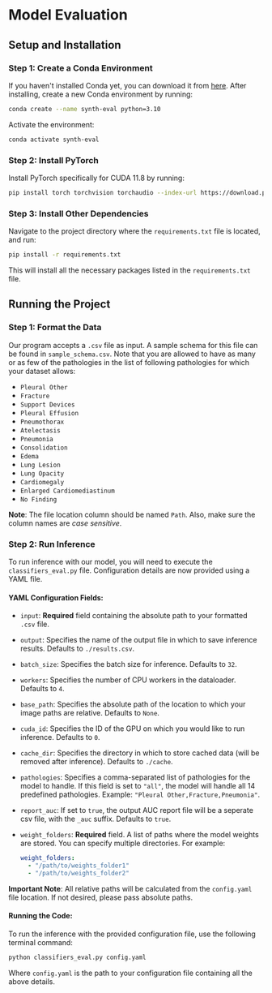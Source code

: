 # Model Evaluation

## Setup and Installation

### Step 1: Create a Conda Environment

If you haven't installed Conda yet, you can download it from [here](https://docs.anaconda.com/anaconda/install/). After installing, create a new Conda environment by running:

```bash
conda create --name synth-eval python=3.10
```

Activate the environment:

```bash
conda activate synth-eval
```

### Step 2: Install PyTorch

Install PyTorch specifically for CUDA 11.8 by running:

```bash
pip install torch torchvision torchaudio --index-url https://download.pytorch.org/whl/cu118
```

### Step 3: Install Other Dependencies

Navigate to the project directory where the `requirements.txt` file is located, and run:

```bash
pip install -r requirements.txt
```

This will install all the necessary packages listed in the `requirements.txt` file.

## Running the Project

### Step 1: Format the Data
Our program accepts a `.csv` file as input. A sample schema for this file can be found in `sample_schema.csv`. Note that you are allowed to have as many or as few of the pathologies in the list of following pathologies for which your dataset allows:
* `Pleural Other`
* `Fracture`
* `Support Devices`
* `Pleural Effusion`
* `Pneumothorax`
* `Atelectasis`
* `Pneumonia`
* `Consolidation`
* `Edema`
* `Lung Lesion`
* `Lung Opacity`
* `Cardiomegaly`
* `Enlarged Cardiomediastinum`
* `No Finding`

**Note**: The file location column should be named `Path`. Also, make sure the column names are *case sensitive*.

### Step 2: Run Inference

To run inference with our model, you will need to execute the `classifiers_eval.py` file. Configuration details are now provided using a YAML file.

#### YAML Configuration Fields:

* `input`: **Required** field containing the absolute path to your formatted `.csv` file.

* `output`: Specifies the name of the output file in which to save inference results. Defaults to `./results.csv`.

* `batch_size`: Specifies the batch size for inference. Defaults to `32`.

* `workers`: Specifies the number of CPU workers in the dataloader. Defaults to `4`.

* `base_path`: Specifies the absolute path of the location to which your image paths are relative. Defaults to `None`.

* `cuda_id`: Specifies the ID of the GPU on which you would like to run inference. Defaults to `0`.

* `cache_dir`: Specifies the directory in which to store cached data (will be removed after inference). Defaults to `./cache`.

* `pathologies`: Specifies a comma-separated list of pathologies for the model to handle. If this field is set to `"all"`, the model will handle all 14 predefined pathologies. Example: `"Pleural Other,Fracture,Pneumonia"`.

* `report_auc`: If set to `true`, the output AUC report file will be a seperate csv file, with the `_auc` suffix. Defaults to `true`.

* `weight_folders`: **Required** field. A list of paths where the model weights are stored. You can specify multiple directories. For example:
    ```yaml
    weight_folders:
      - "/path/to/weights_folder1"
      - "/path/to/weights_folder2"
    ```

**Important Note**: All relative paths will be calculated from the `config.yaml` file location. If not desired, please pass absolute paths.

#### Running the Code:

To run the inference with the provided configuration file, use the following terminal command:

```bash
python classifiers_eval.py config.yaml
```

Where `config.yaml` is the path to your configuration file containing all the above details.
